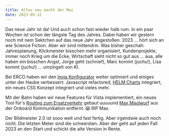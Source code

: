 ```yaml
---
title: Alles neu macht der Mai
date: 2023-05-12
---
```


Das neue Jahr ist da! Und auch schon fast wieder halb rum. In ein paar Wochen ist schon der längste Tag des Jahres. Dabei haben wir gestern noch mit nem Sektchen auf das neue Jahr angestoßen. 2023 … hört sich an wie Science Fiction. Aber wir sind mittendrin. Was bisher geschah: Jahresplanung, Klickmeister bisschen mehr organisiert, Kundenprojekte, immer noch Krieg um die Ecke, Wirtschaft sieht nicht so gut aus … aua, alle haben ein bisschen Angst, Jorge geht (schnief), Marc kommt (juchu!), Lisa kommt (juchu!) … umzingelt von KI. 

Bei ERCO haben wir den [Invia Konfigurator](https://www.erco.com/de/produkte/invia-48v-konfigurator-7678/) weiter optimiert und einiges unter der Haube verbessert: Javascript refactored, [HELM Charts](https://helm.sh) integriert, ein neues CSS Konzept integriert und vieles mehr. 

Mit der Bahn haben wir neue Features für Vista implementiert, ein neues Tool für's [Routing zum Ersatzverkehr](https://zugportal.de/ersatzverkehr) gebaut uuuuund [Max Maulwurf](https://de.wikipedia.org/wiki/Max_Maulwurf) aus der Onboard Kommunikation entfernt. 😱 RIP Max.

Der Bildmeister 2.0 ist sooo weit und fast fertig. Aber irgendwie auch noch nicht. Die letzten Meter sind die schwersten. Aber der geht auf jeden Fall 2023 an den Start und schickt die alte Version in Rente.